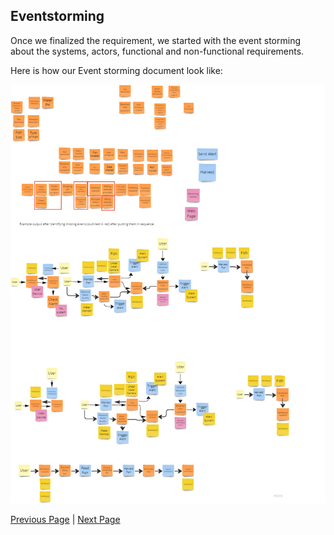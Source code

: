 ## Eventstorming

Once we finalized the requirement, we started with the event storming about the systems, actors, functional and non-functional requirements.

Here is how our Event storming document look like:

![Event Storming](../artifacts/FishWatchEventStorming.png)


[Previous Page](../README.md) | [Next Page](./ArchAnalysis.md)